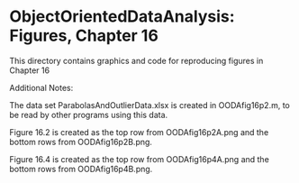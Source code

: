 # ObjectOrientedDataAnalysis: Figures, Chapter 16
This directory contains graphics and code for reproducing figures in Chapter 16

Additional Notes:


The data set ParabolasAndOutlierData.xlsx is created in OODAfig16p2.m, to be read by other programs using this data.

Figure 16.2 is created as the top row from OODAfig16p2A.png and the bottom rows from OODAfig16p2B.png.    

Figure 16.4 is created as the top row from OODAfig16p4A.png and the bottom rows from OODAfig16p4B.png.    




